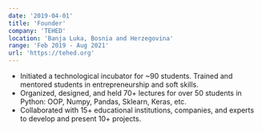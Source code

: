 ```yaml
---
date: '2019-04-01'
title: 'Founder'
company: 'TEHED'
location: 'Banja Luka, Bosnia and Herzegovina'
range: 'Feb 2019 - Aug 2021'
url: 'https://tehed.org'
---
```


- Initiated a technological incubator for ~90 students. Trained and mentored students in entrepreneurship and soft skills.
- Organized, designed, and held 70+ lectures for over 50 students in Python: OOP, Numpy, Pandas, Sklearn, Keras, etc.
- Collaborated with 15+ educational institutions, companies, and experts to develop and present 10+ projects.
